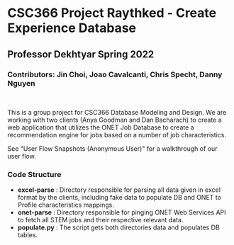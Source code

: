 # CSC366 Project Raythked - Create Experience Database

## Professor Dekhtyar Spring 2022

### Contributors: Jin Choi, Joao Cavalcanti, Chris Specht, Danny Nguyen

<br>

This is a group project for CSC366 Database Modeling and Design. We are working with two clients (Anya Goodman and Dan Bacharach) to create a web application that utilizes the ONET Job Database to create a recommendation engine for jobs based on a number of job characteristics.

See "User Flow Snapshots (Anonymous User)" for a walkthrough of our user flow.

### Code Structure

* **excel-parse** : Directory responsible for parsing all data given in excel format by the clients, including fake data to populate DB and ONET to Profile characteristics mappings.
* **onet-parse** : Directory responsible for pinging ONET Web Services API to fetch all STEM jobs and their respective relevant data. 
* **populate.py** : The script gets both directories data and populates DB tables.
